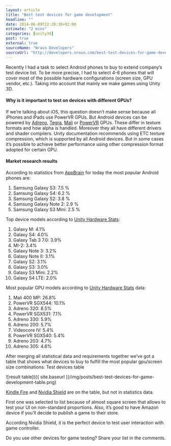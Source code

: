 ```yaml
---
layout: article
title: "Best test devices for game development"
headline: ""
date: 2014-06-09T22:20:38+02:00
estimate: "2 mins"
categories: [unity3d]
post: true
external: true
sourceName: "Nravo Developers"
sourceUrl: "http://developers.nravo.com/best-test-devices-for-game-development"
---
```


Recently I had a task to select Android phones to buy to extend company’s test device list. To be more precise, I had to select 4-6 phones that will cover most of the possible hardware configurations (screen size, GPU vendor, etc.). Taking into account that mainly we make games using Unity 3D.


#### Why is it important to test on devices with different GPUs?

If we’re talking about iOS, this question doesn’t make sense because all iPhones and iPads use PowerVR GPUs. But Android devices can be powered by [Adreno][adreno], [Tegra][tegra], [Mali][mali] or [PowerVR][povervr] GPUs. These differ in texture formats and how alpha is handled. Moreover they all have different drivers and shader compilers. Unity documentation recommends using ETC texture compression, which is supported by all Android devices. But in some cases it’s possible to achieve better performance using other compression format adopted for certain GPU.


#### Market research results

According to statistics from [AppBrain][appbrain] for today the most popular Android phones are:

1. Samsung Galaxy S3: 7.5 %
2. Samsung Galaxy S4: 6.2 %
3. Samsung Galaxy S2: 3.8 %
4. Samsung Galaxy Note 2: 2.9 %
5. Samsung Galaxy S3 Mini: 2.5 %


Top device models according to [Unity Hardware Stats][unity-stats]:

1. Galaxy M: 4.1%
2. Galaxy S4: 4.0%
3. Galaxy Tab 3 7.0: 3.9%
4. MI-2: 3.4%
5. Galaxy Note 3: 3.2%
6. Galaxy Note II: 3.1%
7. Galaxy S2: 3.1%
8. Galaxy S3: 3.0%
9. Galaxy S3 Mini: 2.2%
10. Galaxy S4 LTE: 2.0%


Most popular GPU models according to [Unity Hardware Stats][unity-stats] data:

1. Mali 400 MP: 26.8%
2. PowerVR SGX544: 10.1%
3. Adreno 320: 8.5%
4. PowerVR SGX531: 7.1%
5. Adreno 330: 5.9%
6. Adreno 200: 5.7%
7. Videocore IV: 5.4%
8. PowerVR SGX540: 5.4%
9. Adreno 203: 4.7%
10. Adreno 305: 4.6%

After merging all statistical data and requirements together we’ve got a table that shows what devices to buy to fulfill the most popular gpu/screen size combinations:
Test devices table

![result table]({{ site.baseurl }}/img/posts/best-test-devices-for-game-development-table.png)

<div markdown="1" class="h-note">

 [Kindle Fire][kindle] and [Nvidia Shield][shield] are on the table, but not in statistics data.

 First one was selected to list because of almost square screen that allows to test your UI on non-standard proportions. Also, it’s good to have Amazon device if you’ll decide to publish a game to their store.

 According Nvidia Shield, it is the perfect device to test user interaction with game controller.
</div>


Do you use other devices for game testing? Share your list in the comments.

[adreno]: http://en.wikipedia.org/wiki/Imageon
[tegra]: http://en.wikipedia.org/wiki/Tegra
[mali]: http://en.wikipedia.org/wiki/Mali_(GPU)
[povervr]: http://en.wikipedia.org/wiki/PowerVR
[appbrain]: http://www.appbrain.com/stats/stats-index
[unity-stats]: http://stats.unity3d.com/mobile/device-android.html
[kindle]: http://www.amazon.com/kindle-fire-hdx-student-gaming-tablet/dp/B00BWYQ9YE
[shield]: http://shield.nvidia.com/
